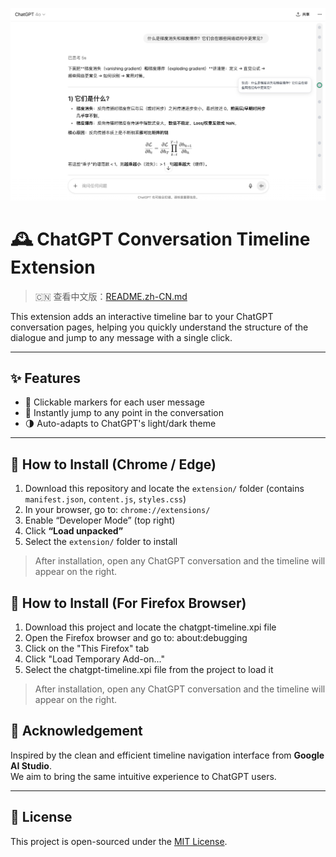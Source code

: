 <p align="center">
  <img src="public/preview.png" alt="Plugin Preview"">
</p>

# 🕰 ChatGPT Conversation Timeline Extension

> 🇨🇳 查看中文版：[README.zh-CN.md](./README.zh-CN.md)

This extension adds an interactive timeline bar to your ChatGPT conversation pages, helping you quickly understand the structure of the dialogue and jump to any message with a single click.

---

## ✨ Features

- 📍 Clickable markers for each user message  
- 🧭 Instantly jump to any point in the conversation  
- 🌗 Auto-adapts to ChatGPT's light/dark theme  

---

## 🧩 How to Install (Chrome / Edge)

1. Download this repository and locate the `extension/` folder (contains `manifest.json`, `content.js`, `styles.css`)
2. In your browser, go to: `chrome://extensions/`
3. Enable “Developer Mode” (top right)
4. Click **“Load unpacked”**
5. Select the `extension/` folder to install

> After installation, open any ChatGPT conversation and the timeline will appear on the right.

## 🧩 How to Install (For Firefox Browser)

1. Download this project and locate the chatgpt-timeline.xpi file
2. Open the Firefox browser and go to: about:debugging
3. Click on the "This Firefox" tab
4. Click "Load Temporary Add-on..."
5. Select the chatgpt-timeline.xpi file from the project to load it

> After installation, open any ChatGPT conversation and the timeline will appear on the right.

## 🙏 Acknowledgement

Inspired by the clean and efficient timeline navigation interface from **Google AI Studio**.  
We aim to bring the same intuitive experience to ChatGPT users.

---

## 📄 License

This project is open-sourced under the [MIT License](LICENSE).  